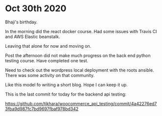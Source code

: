 # Oct 30th 2020

Bhaji's birthday.

In the morning did the react docker course. Had some issues with Travis CI and AWS Elastic beanstalk.

Leaving that alone for now and moving on.

Post the afternoon did not make much progress on the back end python testing course. Have completed one test.

Need to check out the wordpress local deployment with the roots ansible. There was some activity on that community.

Like this model fo writing a short blog. Hope I can keep it up.

This is the last commit for today for the backend api testing:

https://github.com/tjkhara/woocommerce_api_testing/commit/4a42276ed73fba9d987fc7bd9697fbaf978bd342
